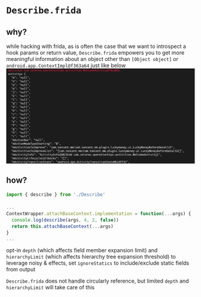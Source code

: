 # `Describe.frida`

## why?

while hacking with frida, as is often the case that we want to introspect a hook params or return value,
`Describe.frida` empowers you to get more meaningful information about an object other than `[Object object]` or `android.app.ContextImpl@f363a64`
just like below
![Comparation](./art/sample.png)

## how?

```typescript
import { describe } from './Describe'

...
ContextWrapper.attachBaseContext.implementation = function(...args) {
  console.log(describe(args, 4, 2, false))
  return this.attachBaseContext(...args)
}
...

```

opt-in `depth` (which affects field member expansion limit) and `hierarchyLimit` (which affects hierarchy tree expansion threshold) to leverage noisy & effects, set `ignoreStatics` to include/exclude static fields from output

`Describe.frida` does not handle circularly reference, but limited `depth` and `hierarchyLimit` will take care of this
